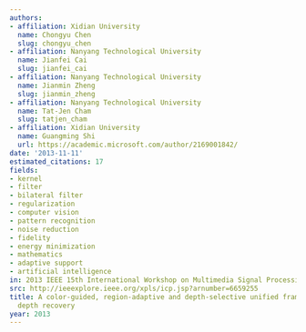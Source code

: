 ```yaml
---
authors:
- affiliation: Xidian University
  name: Chongyu Chen
  slug: chongyu_chen
- affiliation: Nanyang Technological University
  name: Jianfei Cai
  slug: jianfei_cai
- affiliation: Nanyang Technological University
  name: Jianmin Zheng
  slug: jianmin_zheng
- affiliation: Nanyang Technological University
  name: Tat-Jen Cham
  slug: tatjen_cham
- affiliation: Xidian University
  name: Guangming Shi
  url: https://academic.microsoft.com/author/2169001842/
date: '2013-11-11'
estimated_citations: 17
fields:
- kernel
- filter
- bilateral filter
- regularization
- computer vision
- pattern recognition
- noise reduction
- fidelity
- energy minimization
- mathematics
- adaptive support
- artificial intelligence
in: 2013 IEEE 15th International Workshop on Multimedia Signal Processing (MMSP)
src: http://ieeexplore.ieee.org/xpls/icp.jsp?arnumber=6659255
title: A color-guided, region-adaptive and depth-selective unified framework for Kinect
  depth recovery
year: 2013
---
```

